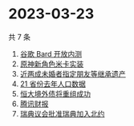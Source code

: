 # 2023-03-23

共 7 条

<!-- BEGIN ZHIHUSEARCH -->
<!-- 最后更新时间 Thu Mar 23 2023 00:16:22 GMT+0800 (China Standard Time) -->
1. [谷歌 Bard 开放内测](https://www.zhihu.com/search?q=谷歌%20Bard%20开放内测)
1. [原神新角色米卡实装](https://www.zhihu.com/search?q=原神新角色米卡实装)
1. [近两成未婚者指定朋友等继承遗产](https://www.zhihu.com/search?q=近两成未婚者指定朋友等继承遗产)
1. [21 省份去年人口数据](https://www.zhihu.com/search?q=21%20省份去年人口数据)
1. [恒大境外债将重组成功](https://www.zhihu.com/search?q=恒大境外债将重组成功)
1. [腾讯财报](https://www.zhihu.com/search?q=腾讯财报)
1. [瑞典议会批准瑞典加入北约](https://www.zhihu.com/search?q=瑞典议会批准瑞典加入北约)
<!-- END ZHIHUSEARCH -->
